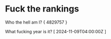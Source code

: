 # Fuck the rankings

Who the hell am I?
{ 4829757 }

What fucking year is it?
[ 2024-11-09T04:00:00Z ]
